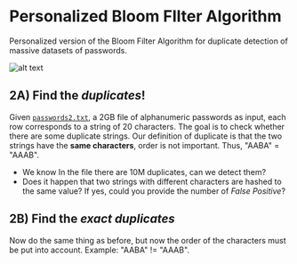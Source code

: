 # Personalized Bloom FIlter Algorithm
Personalized version of the Bloom Filter Algorithm for duplicate detection of massive datasets of passwords.

![alt text](https://miro.medium.com/max/2400/1*mbZ-UMc7xe8Vt-kmySxrHg.jpeg)

## 2A) Find the ***duplicates***!

Given [`passwords2.txt`](https://drive.google.com/open?id=1wTmOU-yqk4qdQYg42AquhzgpNGrRA96d), a 2GB file of alphanumeric passwords as input, each row corresponds to a string of 20 characters. The goal is to check whether there are some duplicate strings. Our definition of duplicate is that the two strings have the __same characters__, order is not important. Thus, "AABA" = "AAAB".

* We know In the file there are 10M duplicates, can we detect them?
* Does it happen that two strings with different characters are hashed to the same value? If yes, could you provide the number of *False Positive*?

## 2B) Find the ***exact duplicates***
Now do the same thing as before, but now the order of the characters must be put into account. Example: "AABA" != "AAAB".
